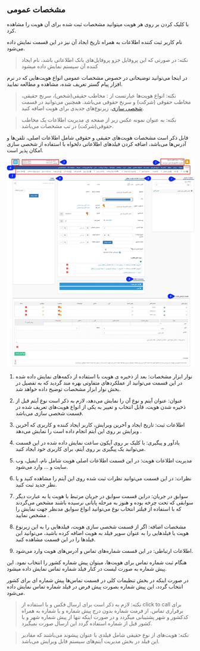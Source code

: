 ## مشخصات عمومی

با کلیک کردن بر روی هر هویت میتوانید مشخصات ثبت شده برای آن هویت را مشاهده کرد.

نام کاربر ثبت کننده اطلاعات به همراه تاریخ ایجاد آن نیز در این قسمت نمایش داده می‌شود.

> نکته: در صورتی که این پروفایل جزو پروفایل‌های بانک اطلاعاتی باشد، نام ایجاد کننده آن سیستم نمایش داده میشود

 در اینجا می‌توانید توضیحاتی در خصوص مشخصات عمومی‌ انواع هویت‌هایی که در نرم افزار پیام گستر تعریف شده، مشاهده و مطالعه نمایید.

> نکته:  انواع هویت‌ها عبارتست از : مخاطب حقیقی(شخص)، سرنخ حقیقی، مخاطب حقوقی (شرکت) و سرنخ حقوقی می‌باشد. همچنین می‌توانید در قسمت[ شخصی سازی](https://github.com/1stco/PayamGostarDocs/blob/master/help%202.5.4/Settings/Personalization-crm/Overview/General-information/Add-features/Add-features.md)، زیرنوع‌های جدیدی برای هویت اضافه کنید.

> نکته: به عنوان نمونه عکس زیر از صفحه ی مدیریت اطلاعات یک  مخاطب حقوقی(شرکت) در تب مشخصات می‌باشد. 

قابل ذکر است مشخصات هویت‌های حقیقی و حقوقی شامل اطلاعات اصلی، تلفن‌ها و آدرس‌ها می‌باشد، اضافه کردن فیلدهای اطلاعاتی دلخواه با استفاده از شخصی سازی  امکان پذیر است.

![](bank7.jpg)

1. نوار ابزار مشخصات: بعد از ذخیره ی هویت با استفاده از دکمه‌های نمایش داده شده در این قسمت می‌توانید از عملکردهای متفاوتی بهره مند گردید که به تفصیل در بخش نوار ابزار مشخصات توضیح داده خواهد شد.

2. عنوان: عنوان آیتم و نوع آن را نمایش می‌دهد، لازم به ذکر است نوع  آیتم قبل از ذخیره  شدن هویت، قابل انتخاب و تغییر به یکی از انواع هویت‌های تعریف شده در قسمت شخصی سازی می‌باشد. 

3. اطلاعات ثبت: تاریخ ایجاد و آخرین ویرایش، کاربر ایجاد کننده و کاربری که آخرین ویرایش بر روی این آیتم انجام داده است را نمایش می‌دهد .

4. یادآور و پیگیری: با کلیک بر روی آیکون ساعت نمایش داده شده در این قسمت می‌توانید یک پیگیری بر روی آیتم، برای کاربری خود ایجاد کنید.

5. مدیریت اطلاعات هویت: در این قسمت اطلاعات اصلی هویت شامل نام، ایمیل، وب سایت و ... وارد می‌شود.

6. نظرات: در این قسمت می‌توانید نظرات ثبت شده روی این آیتم را مشاهده کنید و یا نظر جدید ثبت کنید.

7. سوابق در جریان: دراین قسمت سوابق در جریان مرتبط با هویت یا به عبارت دیگر سوابقی که تحت چرخه بوده و هنوز به مرحله پایانی نرسیده باشند مشخص می‌گردند که با استفاده از فیلتر انتخاب نوع می‌توانید انواع سوابق مدنظر جهت نمایش را مشخص نمایید .

8. مشخصات اضافه: اگر از قسمت شخصی سازی هویت، فیلدهایی را به این زیرنوع هویت یا فیلدهایی را به عنوان سوپر فیلد به هویت اضافه کرده باشید، می‌توانید این فیلدها را در این قسمت مشاهده کنید.

9. اطلاعات ارتباطی: در این قسمت شماره‌های تماس و آدرس‌های هویت وارد می‌شود.

هنگام ثبت شماره تماس برای هویت‌ها، میتوان پیش شماره کشور را انتخاب نمود. این پیش شماره به صورت لیست در کنار فیلد شماره تماس نمایش داده میشود.

در صورت اینکه در بخش تنظیمات کلی در قسمت تماس‌ها پیش شماره ای برای کشور انتخاب گردد، این پیش شماره بصورت پیش فرض در فیلد شماره تماس نمایش داده می‌شود.

> نکته: لازم به ذکر است برای ارسال فکس و یا استفاده از click to call  برای برقراری تماس، از فرمت شماره بدون  درج پیش شماره و یا شماره به همراه کدکشور و شهر پشتیبانی میگردد و در صورت اینکه تنها از پیش شماره شهر و یا کشور قبل از شماره استفاده گردد این ارسال صورت نمیگیرد.

> نکته: هویت‌های از نوع حقیقی شامل فیلدی با عنوان پیشوند می‌باشند که مقادیر این فیلد در بخش مدیریت آیتم‌های سیستم قابل ویرایش می‌باشد.

